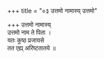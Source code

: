 +++
title = "०३ उत्तमो नामास्य् उत्तमो"

+++
उत्तमो नामास्य्  
उत्तमो नाम ते पिता ।  
यतः कुष्ठ प्रजायसे  
तत एह्य् अरिष्टतातये ॥